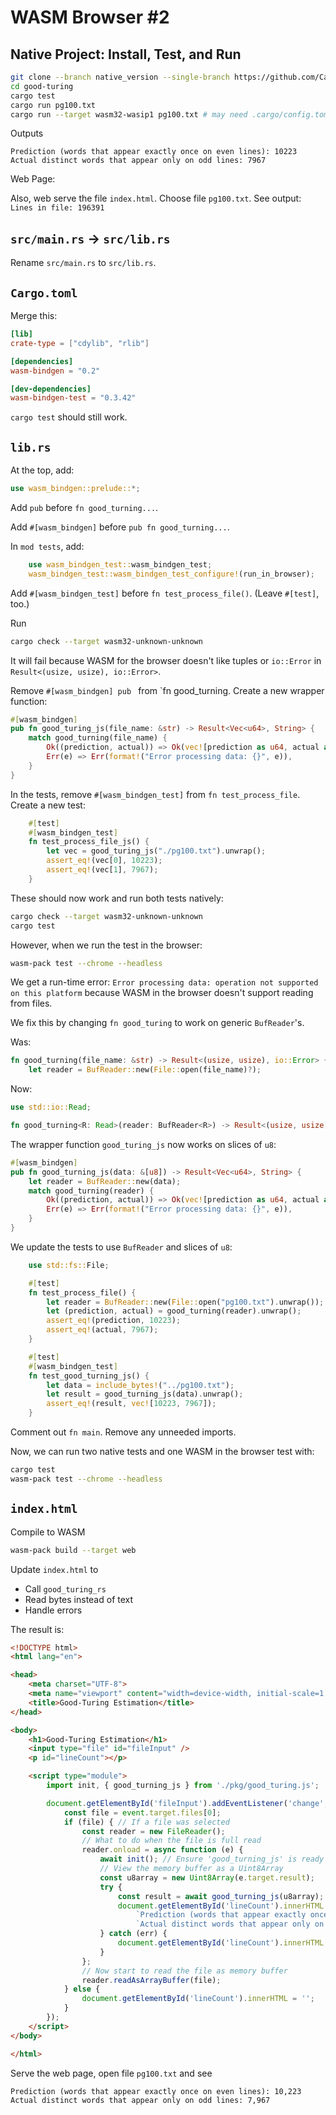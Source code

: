 # WASM Browser #2

## Native Project: Install, Test, and Run

```bash
git clone --branch native_version --single-branch https://github.com/CarlKCarlK/rustconf24-good-turing.git good-turing
cd good-turing
cargo test
cargo run pg100.txt
cargo run --target wasm32-wasip1 pg100.txt # may need .cargo/config.toml
```

Outputs

```text
Prediction (words that appear exactly once on even lines): 10223
Actual distinct words that appear only on odd lines: 7967
```

Web Page:

Also, web serve the file `index.html`. Choose file `pg100.txt`. See output: `Lines in file: 196391`

## `src/main.rs` → `src/lib.rs`

Rename `src/main.rs` to `src/lib.rs`.

## `Cargo.toml`

Merge this:

```toml
[lib]
crate-type = ["cdylib", "rlib"]

[dependencies]
wasm-bindgen = "0.2"

[dev-dependencies]
wasm-bindgen-test = "0.3.42"
```

`cargo test` should still work.

## `lib.rs`

At the top, add:

```rust
use wasm_bindgen::prelude::*;
```

Add `pub` before `fn good_turning...`.

Add `#[wasm_bindgen]` before `pub fn good_turning...`.

In `mod tests`, add:

```rust
    use wasm_bindgen_test::wasm_bindgen_test;
    wasm_bindgen_test::wasm_bindgen_test_configure!(run_in_browser);
```

Add `#[wasm_bindgen_test]` before `fn test_process_file()`. (Leave `#[test]`, too.)

Run

```bash
cargo check --target wasm32-unknown-unknown
```

It will fail because WASM for the browser doesn't like tuples or `io::Error`
in `Result<(usize, usize), io::Error>`.

Remove `#[wasm_bindgen] pub ` from `fn good_turning. Create a new wrapper function:

```rust
#[wasm_bindgen]
pub fn good_turing_js(file_name: &str) -> Result<Vec<u64>, String> {
    match good_turning(file_name) {
        Ok((prediction, actual)) => Ok(vec![prediction as u64, actual as u64]),
        Err(e) => Err(format!("Error processing data: {}", e)),
    }
}
```

In the tests, remove `#[wasm_bindgen_test]` from `fn test_process_file`. Create a new test:

```rust
    #[test]
    #[wasm_bindgen_test]
    fn test_process_file_js() {
        let vec = good_turing_js("./pg100.txt").unwrap();
        assert_eq!(vec[0], 10223);
        assert_eq!(vec[1], 7967);
    }
```

These should now work and run both tests natively:

```bash
cargo check --target wasm32-unknown-unknown
cargo test
```

However, when we run the test in the browser:

```bash
wasm-pack test --chrome --headless
```

We get a run-time error: `Error processing data: operation not supported on this platform` because
WASM in the browser doesn't support reading from files.

We fix this by changing `fn good_turing` to work on generic `BufReader`'s.

Was:

```rust
fn good_turning(file_name: &str) -> Result<(usize, usize), io::Error> {
    let reader = BufReader::new(File::open(file_name)?);
```

Now:

```rust
use std::io::Read;

fn good_turning<R: Read>(reader: BufReader<R>) -> Result<(usize, usize), io::Error> {
```

The wrapper function `good_turing_js` now works on slices of `u8`:

```rust
#[wasm_bindgen]
pub fn good_turning_js(data: &[u8]) -> Result<Vec<u64>, String> {
    let reader = BufReader::new(data);
    match good_turning(reader) {
        Ok((prediction, actual)) => Ok(vec![prediction as u64, actual as u64]),
        Err(e) => Err(format!("Error processing data: {}", e)),
    }
}
```

We update the tests to use `BufReader` and slices of `u8`:

```rust
    use std::fs::File;

    #[test]
    fn test_process_file() {
        let reader = BufReader::new(File::open("pg100.txt").unwrap());
        let (prediction, actual) = good_turning(reader).unwrap();
        assert_eq!(prediction, 10223);
        assert_eq!(actual, 7967);
    }

    #[test]
    #[wasm_bindgen_test]
    fn test_good_turning_js() {
        let data = include_bytes!("../pg100.txt");
        let result = good_turning_js(data).unwrap();
        assert_eq!(result, vec![10223, 7967]);
    }
```

Comment out `fn main`. Remove any unneeded imports.

Now, we can run two native tests and one WASM in the browser test with:

```bash
cargo test
wasm-pack test --chrome --headless
```

## `index.html`

Compile to WASM

```bash
wasm-pack build --target web
```


Update `index.html` to

* Call `good_turing_rs`
* Read bytes instead of text
* Handle errors

The result is:

```html
<!DOCTYPE html>
<html lang="en">

<head>
    <meta charset="UTF-8">
    <meta name="viewport" content="width=device-width, initial-scale=1.0">
    <title>Good-Turing Estimation</title>
</head>

<body>
    <h1>Good-Turing Estimation</h1>
    <input type="file" id="fileInput" />
    <p id="lineCount"></p>

    <script type="module">
        import init, { good_turning_js } from './pkg/good_turing.js';

        document.getElementById('fileInput').addEventListener('change', function (event) {
            const file = event.target.files[0];
            if (file) { // If a file was selected
                const reader = new FileReader();
                // What to do when the file is full read
                reader.onload = async function (e) {
                    await init(); // Ensure 'good_turning_js' is ready
                    // View the memory buffer as a Uint8Array
                    const u8array = new Uint8Array(e.target.result);
                    try {
                        const result = await good_turning_js(u8array);
                        document.getElementById('lineCount').innerHTML =
                            `Prediction (words that appear exactly once on even lines): ${result[0].toLocaleString()}<br>` +
                            `Actual distinct words that appear only on odd lines: ${result[1].toLocaleString()}`;
                    } catch (err) {
                        document.getElementById('lineCount').innerHTML = `Error: ${err}`;
                    }
                };
                // Now start to read the file as memory buffer
                reader.readAsArrayBuffer(file);
            } else {
                document.getElementById('lineCount').innerHTML = '';
            }
        });
    </script>
</body>

</html>
```

Serve the web page, open file `pg100.txt` and see

```text
Prediction (words that appear exactly once on even lines): 10,223
Actual distinct words that appear only on odd lines: 7,967
```